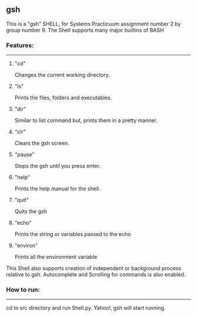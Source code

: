 ## gsh

This is a "gsh" SHELL, for Systems Practicuum assignment number 2 by group number 9. The Shell supports many major builtins of BASH

### Features:
------
1. "cd"

    Changes the current working directory.

2. "ls"

    Prints the files, folders and executables.

3. "dir"

    Similar to list command but, prints them in a pretty manner.

4. "clr"

    Clears the gsh screen.

5. "pause"

    Stops the gsh until you press enter.

6. "help"

    Prints the help manual for the shell.

7. "quit"

    Quits the gsh

8. "echo"

    Prints the string or variables passed to the echo

9. "environ"

    Prints all the environment variable

This Shell also supports creation of independent or background process relative to gsh. Autocomplete and Scrolling for commands is also enabled.

### How to run:
------
cd to src directory and run Shell.py. Yahoo!, gsh will start running.